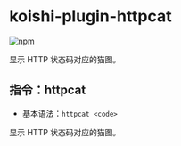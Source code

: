 # koishi-plugin-httpcat

[![npm](https://img.shields.io/npm/v/koishi-plugin-httpcat?style=flat-square)](https://www.npmjs.com/package/koishi-plugin-httpcat)

显示 HTTP 状态码对应的猫图。

## 指令：httpcat

- 基本语法：`httpcat <code>`

显示 HTTP 状态码对应的猫图。
